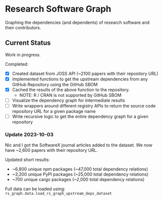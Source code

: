 # Research Software Graph

Graphing the dependencies (and dependents) of research software and their contributors.

## Current Status

Work in progress.

Completed:

- [x] Created dataset from JOSS API (~2100 papers with their repository URL)
- [x] Implemented functions to get the upstream dependencies from any GitHub Repository using the GitHub SBOM
- [x] Cached the results of the above function to the repository.
  - NOTE: R / CRAN is not supported by GitHub SBOM
- [ ] Visualize the dependency graph for intermediate results
- [ ] Write wrappers around different registry APIs to return the source code repository URL for a given package name
- [ ] Write recursive logic to get the entire dependency graph for a given repository

### Update 2023-10-03

Nic and I got the SoftwareX journal articles added to the dataset. We now have ~2,600 papers with their repository URL.

Updated short results:
- ~6,800 unique npm packages (~47,000 total dependency relations)
- ~3,200 unique PyPI packages (~25,000 total dependency relations)
- ~700 unique cargo packages (~2,000 total dependency relations)

Full data can be loaded using: `rs_graph.data.load_rs_graph_upstream_deps_dataset`